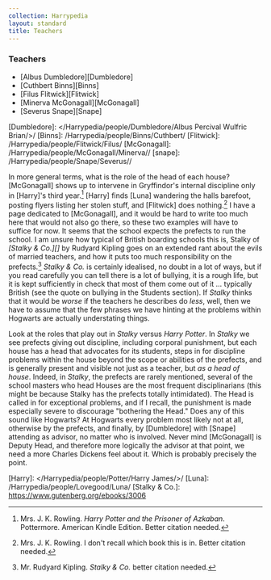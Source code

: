 ```yaml
---
collection: Harrypedia
layout: standard
title: Teachers
---
```


### Teachers

- [Albus Dumbledore][Dumbledore]
- [Cuthbert Binns][Binns]
- [Filus Flitwick][Flitwick]
- [Minerva McGonagall][McGonagall]
- [Severus Snape][Snape]

[Dumbledore]: </Harrypedia/people/Dumbledore/Albus Percival Wulfric Brian/>/
[Binns]: /Harrypedia/people/Binns/Cuthbert/
[Flitwick]: /Harrypedia/people/Flitwick/Filus/
[McGonagall]: /Harrypedia/people/McGonagall/Minerva//
[snape]: /Harrypedia/people/Snape/Severus//

In more general terms, what is the role of the head of each house?
[McGonagall] shows up to intervene in Gryffindor's internal discipline only
in [Harry]'s third year.[^20200811-1] [Harry] finds [Luna] wandering the
halls barefoot, posting flyers listing her stolen stuff, and [Flitwick]
does nothing.[^20200811-2] I have a page dedicated to [McGonagall], and it
would be hard to write too much here that would not also go there, so these
two examples will have to suffice for now. It seems that the school
expects the prefects to run the school. I am unsure how typical of British
boarding schools this is, Stalky of _[Stalky & Co.][]_ by Rudyard Kipling
goes on an extended rant about the evils of married teachers, and how it
puts too much responsibility on the prefects.[^20210521-6] _Stalky & Co._
is certainly idealised, no doubt in a lot of ways, but if you read
carefully you can tell there is a lot of bullying, it is a rough life, but
it is kept sufficiently in check that most of them come out of it …
typically British (see the quote on bullying in the Students section). If
_Stalky_ thinks that it would be _worse_ if the teachers he describes do
_less_, well, then we have to assume that the few phrases we have hinting
at the problems within Hogwarts are actually understating things.

Look at the roles that play out in _Stalky_ versus _Harry Potter_. In
_Stalky_ we see prefects giving out discipline, including corporal
punishment, but each house has a head that advocates for its students,
steps in for discipline problems within the house beyond the scope or
abilities of the prefects, and is generally present and visible not just as
a teacher, but _as a head of house_. Indeed, in _Stalky_, the prefects are
rarely mentioned, several of the school masters who head Houses are the
most frequent disciplinarians (this might be because Stalky has the
prefects totally intimidated). The Head is called in for exceptional
problems, and if I recall, the punishment is made especially severe to
discourage "bothering the Head." Does any of this sound like Hogwarts? At
Hogwarts every problem most likely not at all, otherwise by the prefects,
and finally, by [Dumbledore] with [Snape] attending as advisor, no matter
who is involved. Never mind [McGonagall] is Deputy Head, and therefore
more logically the advisor at that point, we need a more Charles Dickens
feel about it. Which is probably precisely the point.

[Harry]: </Harrypedia/people/Potter/Harry James/>/
[Luna]: /Harrypedia/people/Lovegood/Luna/
[Stalky & Co.]: https://www.gutenberg.org/ebooks/3006

[^20210521-6]: Mr. Rudyard Kipling. _Stalky & Co._ better citation needed.

[^20200811-1]:
    Mrs. J. K. Rowling. _Harry Potter and the Prisoner of
    Azkaban_. Pottermore. American Kindle Edition. Better citation needed.

[^20200811-2]:
    Mrs. J. K. Rowling. I don't recall which book this is in.
    Better citation needed.
